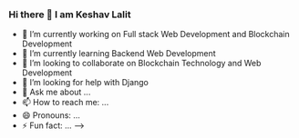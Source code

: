 ### Hi there 👋 I am Keshav Lalit

- 🔭 I’m currently working on Full stack Web Development and Blockchain Development
- 🌱 I’m currently learning Backend Web Development
- 👯 I’m looking to collaborate on Blockchain Technology and Web Development
- 🤔 I’m looking for help with Django
- 💬 Ask me about ...
- 📫 How to reach me: ...
- 😄 Pronouns: ...
- ⚡ Fun fact: ...
-->
